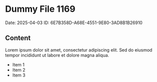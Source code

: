 # Dummy File 1169

Date: 2025-04-03
ID: 6E7B358D-A68E-4551-9E80-3AD8B1B26910

## Content

Lorem ipsum dolor sit amet, consectetur adipiscing elit.
Sed do eiusmod tempor incididunt ut labore et dolore magna aliqua.

* Item 1
* Item 2
* Item 3
